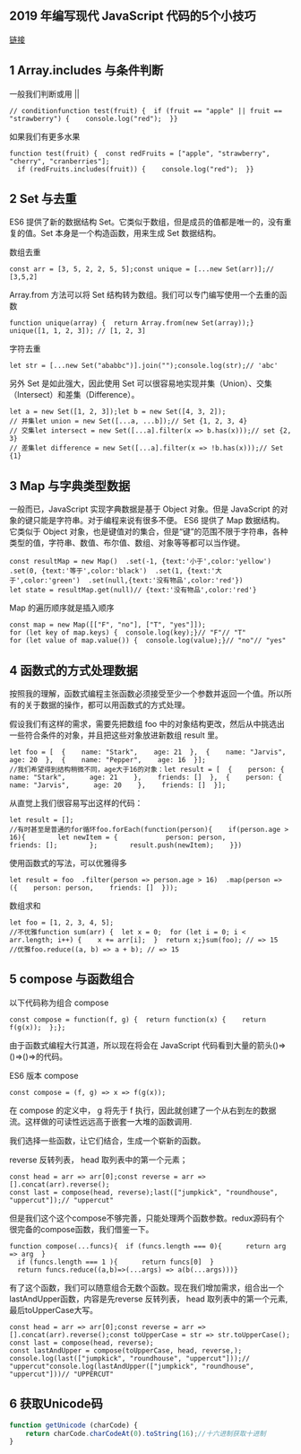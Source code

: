 ## 2019 年编写现代 JavaScript 代码的5个小技巧

[链接](https://mp.weixin.qq.com/s?__biz=MzAwNjI5MTYyMw==&mid=2651496983&idx=1&sn=bd97b20b8339e220aea4cff70056e5a5&chksm=80f1abdfb78622c9a594f8976b06b34aa7f4e300768c3ec7bd65fe6219395e1f4afbb4e09058&mpshare=1&scene=1&srcid=0123nJLprKuDMLJDPmTWVUDk&key=6e5e6d2df7d1a731c73d8fd8b1789dbb0c908e399bdc6791d4111b7ff55ac99bfd43fd1e9975720f3677d4173518b160cb644fc2787d58c69c9cea9af36b18cb140524b34dd431c471aa92ce6ee54844&ascene=1&uin=MTE3NjE0MDIwMg%3D%3D&devicetype=Windows-QQBrowser&version=6103000b&lang=zh_CN&pass_ticket=eDk827Faphrg%2F1YdPlMPz9u5k7juZyQPJ4mbKrp7Qy%2BhyqmoQO3B4VsU09ZqGIfR)

## 1 Array.includes 与条件判断

一般我们判断或用 ||

```
// conditionfunction test(fruit) {  if (fruit == "apple" || fruit == "strawberry") {    console.log("red");  }}
```

如果我们有更多水果

```
function test(fruit) {  const redFruits = ["apple", "strawberry", "cherry", "cranberries"];
  if (redFruits.includes(fruit)) {    console.log("red");  }}
```

## 2 Set 与去重

ES6 提供了新的数据结构 Set。它类似于数组，但是成员的值都是唯一的，没有重复的值。Set 本身是一个构造函数，用来生成 Set 数据结构。

数组去重

```
const arr = [3, 5, 2, 2, 5, 5];const unique = [...new Set(arr)];// [3,5,2]
```

Array.from 方法可以将 Set 结构转为数组。我们可以专门编写使用一个去重的函数

```
function unique(array) {  return Array.from(new Set(array));}
unique([1, 1, 2, 3]); // [1, 2, 3]
```

字符去重

```
let str = [...new Set("ababbc")].join("");console.log(str);// 'abc'
```

另外 Set 是如此强大，因此使用 Set 可以很容易地实现并集（Union）、交集（Intersect）和差集（Difference）。

```
let a = new Set([1, 2, 3]);let b = new Set([4, 3, 2]);
// 并集let union = new Set([...a, ...b]);// Set {1, 2, 3, 4}
// 交集let intersect = new Set([...a].filter(x => b.has(x)));// set {2, 3}
// 差集let difference = new Set([...a].filter(x => !b.has(x)));// Set {1}
```

## 3 Map 与字典类型数据

一般而已，JavaScript 实现字典数据是基于 Object 对象。但是 JavaScript 的对象的键只能是字符串。对于编程来说有很多不便。 ES6 提供了 Map 数据结构。它类似于 Object 对象，也是键值对的集合，但是“键”的范围不限于字符串，各种类型的值，字符串、数值、布尔值、数组、对象等等都可以当作键。

```
const resultMap = new Map()  .set(-1, {text:'小于',color:'yellow')  .set(0, {text:'等于',color:'black')  .set(1, {text:'大于',color:'green')  .set(null,{text:'没有物品',color:'red'})
let state = resultMap.get(null)// {text:'没有物品',color:'red'}
```

Map 的遍历顺序就是插入顺序

```
const map = new Map([["F", "no"], ["T", "yes"]]);
for (let key of map.keys) {  console.log(key);}// "F"// "T"
for (let value of map.value()) {  console.log(value);}// "no"// "yes"
```

## 4 函数式的方式处理数据

按照我的理解，函数式编程主张函数必须接受至少一个参数并返回一个值。所以所有的关于数据的操作，都可以用函数式的方式处理。

假设我们有这样的需求，需要先把数组 foo 中的对象结构更改，然后从中挑选出一些符合条件的对象，并且把这些对象放进新数组 result 里。

```
let foo = [  {    name: "Stark",    age: 21  },  {    name: "Jarvis",    age: 20  },  {    name: "Pepper",    age: 16  }];
//我们希望得到结构稍微不同，age大于16的对象：let result = [  {    person: {      name: "Stark",      age: 21    },    friends: []  },  {    person: {      name: "Jarvis",      age: 20    },    friends: []  }];
```

从直觉上我们很容易写出这样的代码：

```
let result = [];
//有时甚至是普通的for循环foo.forEach(function(person){    if(person.age > 16){        let newItem = {            person: person,            friends: [];        };        result.push(newItem);    }})
```

使用函数式的写法，可以优雅得多

```
let result = foo  .filter(person => person.age > 16)  .map(person => ({    person: person,    friends: []  }));
```

数组求和

```
let foo = [1, 2, 3, 4, 5];
//不优雅function sum(arr) {  let x = 0;  for (let i = 0; i < arr.length; i++) {    x += arr[i];  }  return x;}sum(foo); // => 15
//优雅foo.reduce((a, b) => a + b); // => 15
```

## 5 compose 与函数组合

以下代码称为组合 compose

```
const compose = function(f, g) {  return function(x) {    return f(g(x));  };};
```

由于函数式编程大行其道，所以现在将会在 JavaScript 代码看到大量的箭头()=>()=>()=>的代码。

ES6 版本 compose

```
const compose = (f, g) => x => f(g(x));
```

在 compose 的定义中， g 将先于 f 执行，因此就创建了一个从右到左的数据 流。这样做的可读性远远高于嵌套一大堆的函数调用.

我们选择一些函数，让它们结合，生成一个崭新的函数。

reverse 反转列表， head 取列表中的第一个元素；

```
const head = arr => arr[0];const reverse = arr => [].concat(arr).reverse();
const last = compose(head, reverse);last(["jumpkick", "roundhouse", "uppercut"]);// "uppercut"
```

但是我们这个这个compose不够完善，只能处理两个函数参数。redux源码有个很完备的compose函数，我们借鉴一下。

```
function compose(...funcs){  if (funcs.length === 0){      return arg => arg  }
  if (funcs.length === 1 ){      return funcs[0]  }
  return funcs.reduce((a,b)=>(...args) => a(b(...args)))}
```

有了这个函数，我们可以随意组合无数个函数。现在我们增加需求，组合出一个lastAndUpper函数，内容是先reverse 反转列表， head 取列表中的第一个元素, 最后toUpperCase大写。

```
const head = arr => arr[0];const reverse = arr => [].concat(arr).reverse();const toUpperCase = str => str.toUpperCase();
const last = compose(head, reverse);
const lastAndUpper = compose(toUpperCase, head, reverse,);
console.log(last(["jumpkick", "roundhouse", "uppercut"]));// "uppercut"console.log(lastAndUpper(["jumpkick", "roundhouse", "uppercut"]))// "UPPERCUT"
```

## 6 获取Unicode码

```js
function getUnicode (charCode) {
    return charCode.charCodeAt(0).toString(16);//十六进制获取十进制
}
```


